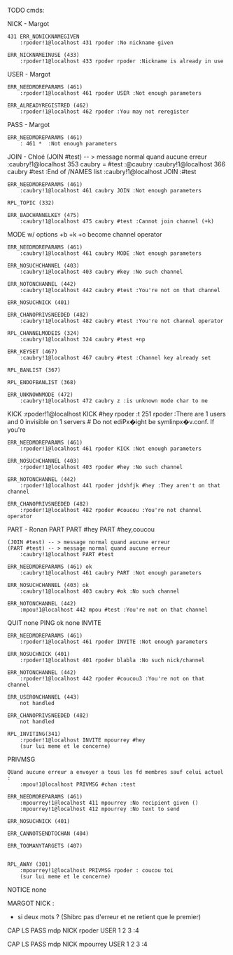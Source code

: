 <!-- EPOLL_CTL -->
<!-- masques events : le descipteur associe est disponible pour un appel de read (EPOLLIN) ou write (EPOLLOUT).
Si le fd est initialise comme dispo pour un write
le client ecoute en continu,
et renvoie un event de type EPOLLOUT
qui trigger le epoll_wait -->

TODO
cmds:

NICK - Margot
<!-- ok -->
	431 ERR_NONICKNAMEGIVEN
		:rpoder!1@localhost 431 rpoder :No nickname given
<!-- ok -->
	ERR_NICKNAMEINUSE (433)
		:rpoder!1@localhost 433 rpoder rpoder :Nickname is already in use


USER - Margot
<!-- ok -->
	ERR_NEEDMOREPARAMS (461)
		:rpoder!1@localhost 461 rpoder USER :Not enough parameters
<!-- ok -->
	ERR_ALREADYREGISTRED (462)
		:rpoder!1@localhost 462 rpoder :You may not reregister

PASS - Margot
<!-- ok -->
	ERR_NEEDMOREPARAMS (461)
		: 461 *  :Not enough parameters

JOIN - Chloé
	(JOIN #test) -- > message normal quand aucune erreur
		:caubry!1@localhost 353 caubry = #test :@caubry
		:caubry!1@localhost 366 caubry #test :End of /NAMES list
		:caubry!1@localhost JOIN :#test

	ERR_NEEDMOREPARAMS (461)
		:caubry!1@localhost 461 caubry JOIN :Not enough parameters

	RPL_TOPIC (332)

	ERR_BADCHANNELKEY (475)
		:caubry!1@localhost 475 caubry #test :Cannot join channel (+k)


MODE w/ options
	+b
	+k
	+o become channel operator

	ERR_NEEDMOREPARAMS (461)
		:caubry!1@localhost 461 caubry MODE :Not enough parameters

	ERR_NOSUCHCHANNEL (403)
		:caubry!1@localhost 403 caubry #key :No such channel

	ERR_NOTONCHANNEL (442)
		:caubry!1@localhost 442 caubry #test :You're not on that channel

	ERR_NOSUCHNICK (401)

	ERR_CHANOPRIVSNEEDED (482)
		:caubry!1@localhost 482 caubry #test :You're not channel operator

	RPL_CHANNELMODEIS (324)
		:caubry!1@localhost 324 caubry #test +np

	ERR_KEYSET (467)
		:caubry!1@localhost 467 caubry #test :Channel key already set

	RPL_BANLIST (367)

	RPL_ENDOFBANLIST (368)

	ERR_UNKNOWNMODE (472)
		:caubry!1@localhost 472 caubry z :is unknown mode char to me

KICK
	:rpoder!1@localhost KICK #hey rpoder :t 251 rpoder :There are 1 users and 0 invisible on 1 servers
	# Do not ediPx�ight be symlinpx�v.conf. If you're

	ERR_NEEDMOREPARAMS (461)
		:rpoder!1@localhost 461 rpoder KICK :Not enough parameters

	ERR_NOSUCHCHANNEL (403)
		:rpoder!1@localhost 403 rpoder #hey :No such channel

	ERR_NOTONCHANNEL (442)
		:rpoder!1@localhost 441 rpoder jdshfjk #hey :They aren't on that channel

	ERR_CHANOPRIVSNEEDED (482)
		:rpoder!1@localhost 482 rpoder #coucou :You're not channel operator

PART - Ronan
	PART
	PART #hey
	PART #hey,coucou

	(JOIN #test) -- > message normal quand aucune erreur
	(PART #test) -- > message normal quand aucune erreur
		:caubry!1@localhost PART #test

	ERR_NEEDMOREPARAMS (461) ok
		:caubry!1@localhost 461 caubry PART :Not enough parameters

	ERR_NOSUCHCHANNEL (403) ok
		:caubry!1@localhost 403 caubry #ok :No such channel

	ERR_NOTONCHANNEL (442)
		:mpou!1@localhost 442 mpou #test :You're not on that channel

QUIT
	none
PING ok
	none
INVITE

	ERR_NEEDMOREPARAMS (461)
		:rpoder!1@localhost 461 rpoder INVITE :Not enough parameters

	ERR_NOSUCHNICK (401)
		:rpoder!1@localhost 401 rpoder blabla :No such nick/channel

	ERR_NOTONCHANNEL (442)
		:rpoder!1@localhost 442 rpoder #coucou3 :You're not on that channel

	ERR_USERONCHANNEL (443)
		not handled

	ERR_CHANOPRIVSNEEDED (482)
		not handled

	RPL_INVITING(341)
		:rpoder!1@localhost INVITE mpourrey #hey
		(sur lui meme et le concerne)
<!-- LIST
	RPL_LISTSTART (321), RPL_LIST (322), RPL_LISTEND (323) -->
<!-- NAMES
	RPL_NAMREPLY (353), RPL_ENDOFNAMES (366) -->
PRIVMSG

	QUand aucune erreur a envoyer a tous les fd membres sauf celui actuel :
		:mpou!1@localhost PRIVMSG #chan :test

	ERR_NEEDMOREPARAMS (461)
		:mpourrey!1@localhost 411 mpourrey :No recipient given ()
		:mpourrey!1@localhost 412 mpourrey :No text to send

	ERR_NOSUCHNICK (401)

	ERR_CANNOTSENDTOCHAN (404)

	ERR_TOOMANYTARGETS (407)


	RPL_AWAY (301)
		:mpourrey!1@localhost PRIVMSG rpoder : coucou toi
		(sur lui meme et le concerne)

<!-- TOPIC
	ERR_NEEDMOREPARAMS (461), ERR_NOTONCHANNEL (442), ERR_CHANOPRIVSNEEDED (482), RPL_TOPIC (332), RPL_NOTOPIC (331) -->
NOTICE
	none



MARGOT
NICK :
- si deux mots ? (Shibrc pas d'erreur et ne retient que le premier)





CAP LS
PASS mdp
NICK rpoder
USER 1 2 3 :4


CAP LS
PASS mdp
NICK mpourrey
USER 1 2 3 :4
